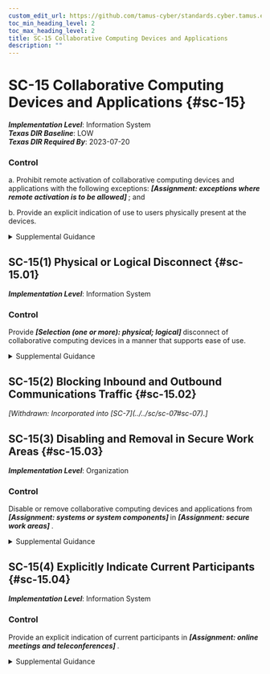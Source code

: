 ```yaml
---
custom_edit_url: https://github.com/tamus-cyber/standards.cyber.tamus.edu/tree/main/static/content/tamus.edu/TAMUS_profile.xml
toc_min_heading_level: 2
toc_max_heading_level: 2
title: SC-15 Collaborative Computing Devices and Applications
description: ""
---
```


# SC-15 Collaborative Computing Devices and Applications {#sc-15}

_**Implementation Level**_: Information System\
_**Texas DIR Baseline**_: LOW\
_**Texas DIR Required By**_: 2023-07-20

### Control

a. Prohibit remote activation of collaborative computing devices and applications with the following exceptions: <strong> <em>[Assignment: exceptions where remote activation is to be allowed]</em> </strong> ; and

b. Provide an explicit indication of use to users physically present at the devices.

<details>
  <summary>Supplemental Guidance</summary>

Collaborative computing devices and applications include remote meeting devices and applications, networked white boards, cameras, and microphones. The explicit indication of use includes signals to users when collaborative computing devices and applications are activated.

</details>

## SC-15(1) Physical or Logical Disconnect {#sc-15.01}

_**Implementation Level**_: Information System

### Control

Provide <strong> <em>[Selection (one or more): physical; logical]</em> </strong> disconnect of collaborative computing devices in a manner that supports ease of use.

<details>
  <summary>Supplemental Guidance</summary>

Failing to disconnect from collaborative computing devices can result in subsequent compromises of organizational information. Providing easy methods to disconnect from such devices after a collaborative computing session ensures that participants carry out the disconnect activity without having to go through complex and tedious procedures. Disconnect from collaborative computing devices can be manual or automatic.

</details>

## SC-15(2) Blocking Inbound and Outbound Communications Traffic {#sc-15.02}


<prop xmlns="http://csrc.nist.gov/ns/oscal/1.0" name="status" value="withdrawn">
               <em>[Withdrawn: Incorporated into [SC-7](../../sc/sc-07#sc-07).]</em>
            </prop>
            

## SC-15(3) Disabling and Removal in Secure Work Areas {#sc-15.03}

_**Implementation Level**_: Organization

### Control

Disable or remove collaborative computing devices and applications from <strong> <em>[Assignment: systems or system components]</em> </strong> in <strong> <em>[Assignment: secure work areas]</em> </strong>.

<details>
  <summary>Supplemental Guidance</summary>

Failing to disable or remove collaborative computing devices and applications from systems or system components can result in compromises of information, including eavesdropping on conversations. A Sensitive Compartmented Information Facility (SCIF) is an example of a secure work area.

</details>

## SC-15(4) Explicitly Indicate Current Participants {#sc-15.04}

_**Implementation Level**_: Information System

### Control

Provide an explicit indication of current participants in <strong> <em>[Assignment: online meetings and teleconferences]</em> </strong>.

<details>
  <summary>Supplemental Guidance</summary>

Explicitly indicating current participants prevents unauthorized individuals from participating in collaborative computing sessions without the explicit knowledge of other participants.

</details>

